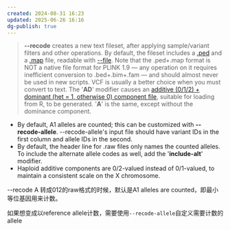 ```yaml
---
created: 2024-08-31 16:23
updated: 2025-06-26 16:16
dg-publish: true
---
```



>**--recode** creates a new text fileset, after applying sample/variant filters and other operations. By default, the fileset includes a [.ped](https://www.cog-genomics.org/plink/1.9/formats#ped) and a [.map](https://www.cog-genomics.org/plink/1.9/formats#map) file, readable with [--file](https://www.cog-genomics.org/plink/1.9/input#ped). Note that the .ped+.map format is NOT a native file format for PLINK 1.9 — any operation on it requires inefficient conversion to .bed+.bim+.fam — and should almost never be used in new scripts. VCF is usually a better choice when you must convert to text.
>The '**AD**' modifier causes an [additive (0/1/2) + dominant (het = 1, otherwise 0) component file](https://www.cog-genomics.org/plink/1.9/formats#raw), suitable for loading from R, to be generated. '**A**' is the same, except without the dominance component.  

 - By default, A1 alleles are counted; this can be customized with **--recode-allele**. --recode-allele's input file should have variant IDs in the first column and allele IDs in the second.
- By default, the header line for .raw files only names the counted alleles. To include the alternate allele codes as well, add the '**include-alt**' modifier.
- Haploid additive components are 0/2-valued instead of 0/1-valued, to maintain a consistent scale on the X chromosome.


--recode A 转成012的raw格式的时候，默认是A1 alleles are counted，即最小等位基因用来计数。

如果想变成以reference allele计数，需要使用`--recode-allele`自定义需要计数的allele

